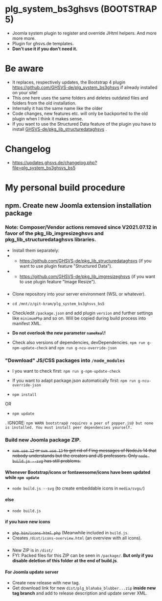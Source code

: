 # plg_system_bs3ghsvs (BOOTSTRAP 5)
- Joomla system plugin to register and override JHtml helpers. And more more more.
- Plugin for ghsvs.de templates.
- **Don't use it if you don't need it.**

# Be aware
- It replaces, respectively updates, the Bootstrap 4 plugin https://github.com/GHSVS-de/plg_system_bs3ghsvs if already installed on your site!
- This one here uses the same folders and deletes outdated files and folders from the old installation.
- Internally it has the same name like the older
- Code changes, new features etc. will only be backported to the old plugin when I think it makes sense.
- If you want to use the Structured Data feature of the plugin you have to install [GHSVS-de/pkg_lib_structuredataghsvs](https://github.com/GHSVS-de/pkg_lib_structuredataghsvs) .

# Changelog
- https://updates.ghsvs.de/changelog.php?file=plg_system_bs3ghsvs_bs5

# My personal build procedure

## npm. Create new Joomla extension installation package

### Note: Composer/Vendor actions removed since V2021.07.12 in favor of the pkg_lib_imgresizeghsvs and pkg_lib_structuredataghsvs libraries.
- Install them separately:
- - https://github.com/GHSVS-de/pkg_lib_structuredataghsvs (if you want to use plugin feature "Structured Data").
- - https://github.com/GHSVS-de/pkg_lib_imgresizeghsvs (if you want to use plugin feature "Image Resize").

###
- Clone repository into your server environment (WSL or whatever).

- `cd /mnt/z/git-kram/plg_system_bs3ghsvs_bs5`

- Check/edit `/package.json` and add plugin `version` and further settings like `minimumPhp` and so on. Will be copied during build process into manifest XML.
- **Do not overlook the new parameter `nameReal`!**
- Check also versions of dependencies, devDependencies. `npm run g-npm-update-check` and `npm run g-ncu-override-json`

### "Download" JS/CSS packages into `/node_modules`

- I you want to check first: `npm run g-npm-update-check`
- If you want to adapt package.json automatically first: `npm run g-ncu-override-json`

- `npm install`

OR

- `npm update`

. IGNORE: `npm WARN bootstrap@ requires a peer of popper.js@ but none is installed. You must install peer dependencies yourself.`

### Build new Joomla package ZIP.

- <strike>`nvm use 12` or `nvm use 13` to get rid of f'ing messages of NodeJs 14 that nobody understands but the creators and JS professors. Only `node build.js --svg` has still problems.</strike>

#### Whenever Bootstrap/icons or fontawesome/icons have been updated while `npm update`
- `node build.js --svg` (to create embeddable icons in `media/svgs/`)

#### else
- `node build.js`

#### if you have new icons

- <strike>`php bin/icons-html.php`</strike> (Meanwhile included in `build.js`.
- Creates `/dist/icons-overview.html` (an overview with all icons).

#####
- New ZIP is in `/dist/`
- FYI: Packed files for this ZIP can be seen in `/package/`. **But only if you disable deletion of this folder at the end of build.js**.

#### For Joomla update server
- Create new release with new tag.
- Get download link for new `dist/plg_blahaba_blubber...zip` **inside new tag branch** and add to release description and update server XML.
